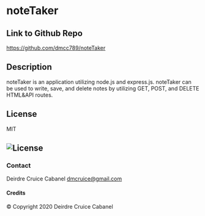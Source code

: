   # noteTaker

  ## Link to Github Repo
  https://github.com/dmcc789/noteTaker

  ## Description
  noteTaker is an application utilizing node.js and express.js.  noteTaker can be used to write, save, and delete notes by utilizing GET, POST, and DELETE HTML&API routes. 
 
  ## License
  MIT
  ## ![License](https://img.shields.io/badge/License-MIT-blue.svg "License Badge")

  ### Contact
  Deirdre Cruice Cabanel
  dmcruice@gmail.com

  #### Credits
  © Copyright 2020 Deirdre Cruice Cabanel